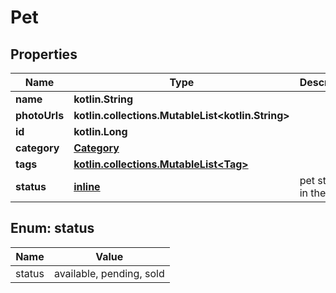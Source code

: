 
# Pet

## Properties
| Name | Type | Description | Notes |
| ------------ | ------------- | ------------- | ------------- |
| **name** | **kotlin.String** |  |  |
| **photoUrls** | **kotlin.collections.MutableList&lt;kotlin.String&gt;** |  |  |
| **id** | **kotlin.Long** |  |  [optional] |
| **category** | [**Category**](Category.md) |  |  [optional] |
| **tags** | [**kotlin.collections.MutableList&lt;Tag&gt;**](Tag.md) |  |  [optional] |
| **status** | [**inline**](#Status) | pet status in the store |  [optional] |


<a id="Status"></a>
## Enum: status
| Name | Value |
| ---- | ----- |
| status | available, pending, sold |



